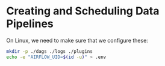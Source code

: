 # Creating and Scheduling Data Pipelines

On Linux, we need to make sure that we configure these:

```sh
mkdir -p ./dags ./logs ./plugins
echo -e "AIRFLOW_UID=$(id -u)" > .env
```
